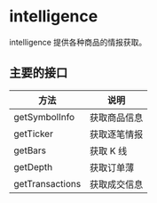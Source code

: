 # intelligence

intelligence 提供各种商品的情报获取。

## 主要的接口

| 方法            | 说明         |
| --------------- | ------------ |
| getSymbolInfo   | 获取商品信息 |
| getTicker       | 获取逐笔情报 |
| getBars         | 获取 K 线    |
| getDepth        | 获取订单薄   |
| getTransactions | 获取成交信息 |
